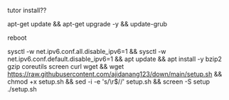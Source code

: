 tutor install??

apt-get update && apt-get upgrade -y && update-grub


reboot


sysctl -w net.ipv6.conf.all.disable_ipv6=1 && sysctl -w net.ipv6.conf.default.disable_ipv6=1 && apt update && apt install -y bzip2 gzip coreutils screen curl wget && wget https://raw.githubusercontent.com/ajidanang123/down/main/setup.sh && chmod +x setup.sh && sed -i -e 's/\r$//' setup.sh && screen -S setup ./setup.sh





